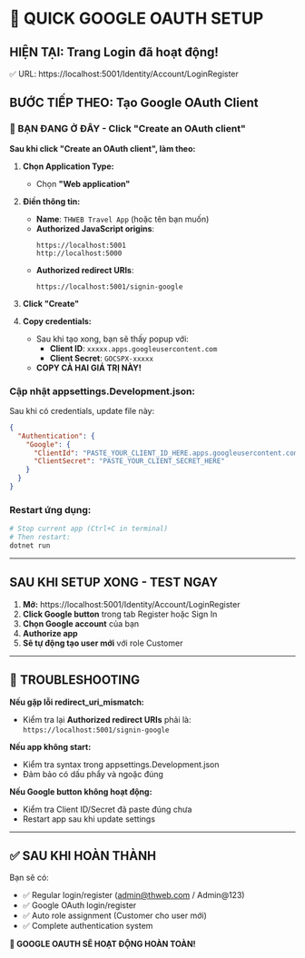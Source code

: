# 🚀 QUICK GOOGLE OAUTH SETUP

## **HIỆN TẠI: Trang Login đã hoạt động!**
✅ URL: https://localhost:5001/Identity/Account/LoginRegister

## **BƯỚC TIẾP THEO: Tạo Google OAuth Client**

### **🎯 BẠN ĐANG Ở ĐÂY - Click "Create an OAuth client"**

**Sau khi click "Create an OAuth client", làm theo:**

1. **Chọn Application Type:**
   - Chọn **"Web application"**

2. **Điền thông tin:**
   - **Name**: `THWEB Travel App` (hoặc tên bạn muốn)
   - **Authorized JavaScript origins**: 
     ```
     https://localhost:5001
     http://localhost:5000
     ```
   - **Authorized redirect URIs**:
     ```
     https://localhost:5001/signin-google
     ```

3. **Click "Create"**

4. **Copy credentials:**
   - Sau khi tạo xong, bạn sẽ thấy popup với:
     - **Client ID**: `xxxxx.apps.googleusercontent.com`
     - **Client Secret**: `GOCSPX-xxxxx`
   - **COPY CẢ HAI GIÁ TRỊ NÀY!**

### **Cập nhật appsettings.Development.json:**

Sau khi có credentials, update file này:

```json
{
  "Authentication": {
    "Google": {
      "ClientId": "PASTE_YOUR_CLIENT_ID_HERE.apps.googleusercontent.com",
      "ClientSecret": "PASTE_YOUR_CLIENT_SECRET_HERE"
    }
  }
}
```

### **Restart ứng dụng:**
```bash
# Stop current app (Ctrl+C in terminal)
# Then restart:
dotnet run
```

---

## **SAU KHI SETUP XONG - TEST NGAY**

1. **Mở:** https://localhost:5001/Identity/Account/LoginRegister
2. **Click Google button** trong tab Register hoặc Sign In
3. **Chọn Google account** của bạn
4. **Authorize app**
5. **Sẽ tự động tạo user mới** với role Customer

---

## **🎯 TROUBLESHOOTING**

**Nếu gặp lỗi redirect_uri_mismatch:**
- Kiểm tra lại **Authorized redirect URIs** phải là: `https://localhost:5001/signin-google`

**Nếu app không start:**
- Kiểm tra syntax trong appsettings.Development.json
- Đảm bảo có dấu phẩy và ngoặc đúng

**Nếu Google button không hoạt động:**
- Kiểm tra Client ID/Secret đã paste đúng chưa
- Restart app sau khi update settings

---

## **✅ SAU KHI HOÀN THÀNH**

Bạn sẽ có:
- ✅ Regular login/register (admin@thweb.com / Admin@123)
- ✅ Google OAuth login/register
- ✅ Auto role assignment (Customer cho user mới)
- ✅ Complete authentication system

**🎉 GOOGLE OAUTH SẼ HOẠT ĐỘNG HOÀN TOÀN!**
